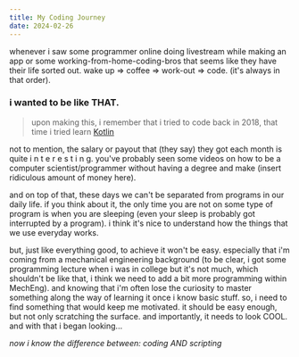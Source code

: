 ```yaml
---
title: My Coding Journey
date: 2024-02-26
---
```



whenever i saw some programmer online doing livestream while making an app or some working-from-home-coding-bros that seems like they have their life sorted out. wake up => coffee => work-out => code. (it's always in that order). 

### i wanted to be like THAT.

> upon making this, i remember that i tried to code back in 2018, that time i tried learn [Kotlin](https://kotlinlang.org) 


not to mention, the salary or payout that (they say) they got each month is quite i n t e r e s t i n g. you've probably seen some videos on how to be a computer scientist/programmer without having a degree and make (insert ridiculous amount of money here).

and on top of that, these days we can't be separated from programs in our daily life. if you think about it, the only time you are not on some type of program is when you are sleeping (even your sleep is probably got interrupted by a program). i think it's nice to understand how the things that we use everyday works.

but, just like everything good, to achieve it won't be easy. especially that i'm coming from a mechanical engineering background (to be clear, i got some programming lecture when i was in college but it's not much, which shouldn't be like that, i think we need to add a bit more programming within MechEng). and knowing that i'm often lose the curiosity to master something along the way of learning it once i know basic stuff. so, i need to find something that would keep me motivated. it should be easy enough, but not only scratching the surface. and importantly, it needs to look COOL. and with that i began looking...




*now i know the difference between: coding AND scripting*